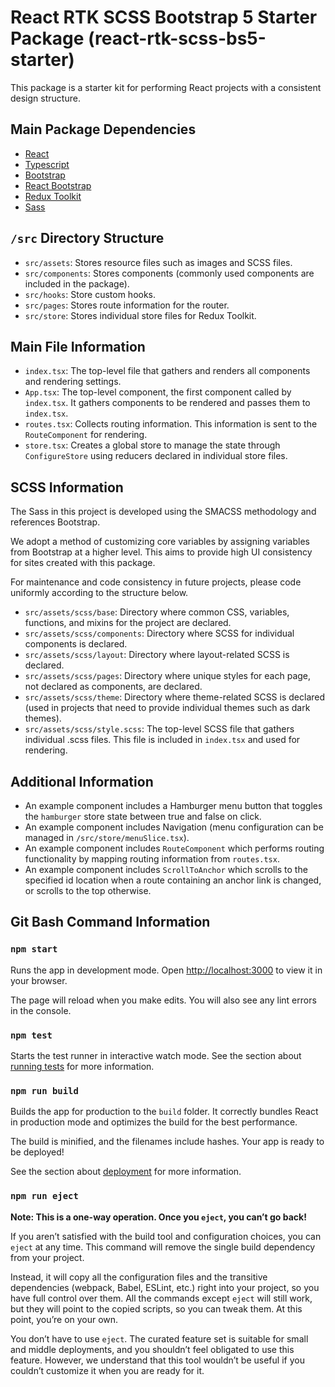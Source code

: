 # React RTK SCSS Bootstrap 5 Starter Package (react-rtk-scss-bs5-starter)

This package is a starter kit for performing React projects with a consistent design structure.

## Main Package Dependencies

* [React](https://github.com/facebook/react)
* [Typescript](https://github.com/microsoft/TypeScript)
* [Bootstrap](https://github.com/twbs/bootstrap)
* [React Bootstrap](https://github.com/react-bootstrap/react-bootstrap)
* [Redux Toolkit](https://github.com/reduxjs/redux-toolkit)
* [Sass](https://github.com/sass/sass)

## `/src` Directory Structure

* `src/assets`: Stores resource files such as images and SCSS files.
* `src/components`: Stores components (commonly used components are included in the package).
* `src/hooks`: Store custom hooks.
* `src/pages`: Stores route information for the router.
* `src/store`: Stores individual store files for Redux Toolkit.

## Main File Information

* `index.tsx`: The top-level file that gathers and renders all components and rendering settings.
* `App.tsx`: The top-level component, the first component called by `index.tsx`. It gathers components to be rendered and passes them to `index.tsx`.
* `routes.tsx`: Collects routing information. This information is sent to the `RouteComponent` for rendering.
* `store.tsx`: Creates a global store to manage the state through `ConfigureStore` using reducers declared in individual store files.

## SCSS Information

The Sass in this project is developed using the SMACSS methodology and references Bootstrap.

We adopt a method of customizing core variables by assigning variables from Bootstrap at a higher level. This aims to provide high UI consistency for sites created with this package.

For maintenance and code consistency in future projects, please code uniformly according to the structure below.

* `src/assets/scss/base`: Directory where common CSS, variables, functions, and mixins for the project are declared.
* `src/assets/scss/components`: Directory where SCSS for individual components is declared.
* `src/assets/scss/layout`: Directory where layout-related SCSS is declared.
* `src/assets/scss/pages`: Directory where unique styles for each page, not declared as components, are declared.
* `src/assets/scss/theme`: Directory where theme-related SCSS is declared (used in projects that need to provide individual themes such as dark themes).
* `src/assets/scss/style.scss`: The top-level SCSS file that gathers individual .scss files. This file is included in `index.tsx` and used for rendering.

## Additional Information

* An example component includes a Hamburger menu button that toggles the `hamburger` store state between true and false on click.
* An example component includes Navigation (menu configuration can be managed in `/src/store/menuSlice.tsx`).
* An example component includes `RouteComponent` which performs routing functionality by mapping routing information from `routes.tsx`.
* An example component includes `ScrollToAnchor` which scrolls to the specified id location when a route containing an anchor link is changed, or scrolls to the top otherwise.

## Git Bash Command Information

### `npm start`

Runs the app in development mode.
Open [http://localhost:3000](http://localhost:3000) to view it in your browser.

The page will reload when you make edits.
You will also see any lint errors in the console.

### `npm test`

Starts the test runner in interactive watch mode.
See the section about [running tests](https://facebook.github.io/create-react-app/docs/running-tests) for more information.

### `npm run build`

Builds the app for production to the `build` folder.
It correctly bundles React in production mode and optimizes the build for the best performance.

The build is minified, and the filenames include hashes.
Your app is ready to be deployed!

See the section about [deployment](https://facebook.github.io/create-react-app/docs/deployment) for more information.

### `npm run eject`

**Note: This is a one-way operation. Once you `eject`, you can’t go back!**

If you aren’t satisfied with the build tool and configuration choices, you can `eject` at any time. This command will remove the single build dependency from your project.

Instead, it will copy all the configuration files and the transitive dependencies (webpack, Babel, ESLint, etc.) right into your project, so you have full control over them. All the commands except `eject` will still work, but they will point to the copied scripts, so you can tweak them. At this point, you’re on your own.

You don’t have to use `eject`. The curated feature set is suitable for small and middle deployments, and you shouldn’t feel obligated to use this feature. However, we understand that this tool wouldn’t be useful if you couldn’t customize it when you are ready for it.
